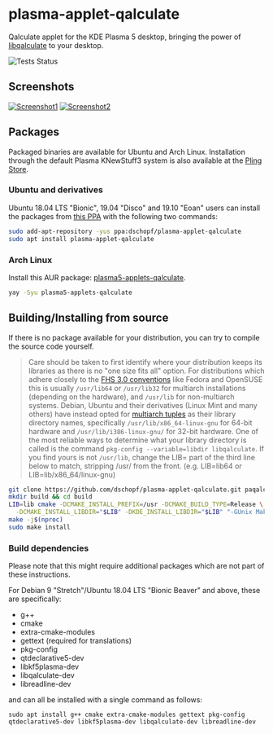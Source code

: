 # plasma-applet-qalculate

Qalculate applet for the KDE Plasma 5 desktop, bringing the power of
[libqalculate](http://qalculate.github.io/) to your desktop.

![Tests Status](https://api.travis-ci.org/dschopf/plasma-applet-qalculate.svg?branch=master)

## Screenshots

[![Screenshot1](https://cdn.pling.com/img/8/6/4/f/48e64ea6e7741fa132afa8f29c7951858422.png)](https://store.kde.org/p/1155946)
[![Screenshot2](https://cdn.pling.com/img/6/8/a/a/cd20e40e2ec26f74592f06e5a4c739d9ed69.png)](https://store.kde.org/p/1155946)

## Packages

Packaged binaries are available for Ubuntu and Arch Linux. Installation through
the default Plasma KNewStuff3 system is also available at the
[Pling Store](https://store.kde.org/p/1155946).

### Ubuntu and derivatives

Ubuntu 18.04 LTS "Bionic", 19.04 "Disco" and 19.10 "Eoan" users can install the
packages from
[this PPA](https://launchpad.net/~dschopf/+archive/ubuntu/plasma-applet-qalculate)
with the following two commands:

```bash
sudo add-apt-repository -yus ppa:dschopf/plasma-applet-qalculate
sudo apt install plasma-applet-qalculate
```

### Arch Linux

Install this AUR package:
[plasma5-applets-qalculate](https://aur.archlinux.org/packages/plasma5-applets-qalculate/).

```bash
yay -Syu plasma5-applets-qalculate
```

## Building/Installing from source

If there is no package available for your distribution, you can try to compile
the source code yourself.

> Care should be taken to first identify where your distribution keeps its
> libraries as there is no "one size fits all" option. For distributions which
> adhere closely to the
> [FHS 3.0 conventions](https://refspecs.linuxfoundation.org/FHS_3.0/fhs/index.html)
> like Fedora and OpenSUSE this is usually `/usr/lib64` or `/usr/lib32` for
> multiarch installations (depending on the hardware), and `/usr/lib` for
> non-multiarch systems. Debian, Ubuntu and their derivatives (Linux Mint and
> many others) have instead opted for
> [multiarch tuples](https://wiki.debian.org/Multiarch/TheCaseForMultiarch) as
> their library directory names, specifically `/usr/lib/x86_64-linux-gnu` for
> 64-bit hardware and `/usr/lib/i386-linux-gnu/` for 32-bit hardware. One of the
> most reliable ways to determine what your library directory is called is the
> command `pkg-config --variable=libdir libqalculate`. If you find yours is not
> `/usr/lib`, change the LIB= part of the third line below to match, stripping
> /usr/ from the front. (e.g. LIB=lib64 or LIB=lib/x86_64/linux-gnu)

```bash
git clone https://github.com/dschopf/plasma-applet-qalculate.git paqalc && cd paqalc
mkdir build && cd build
LIB=lib cmake -DCMAKE_INSTALL_PREFIX=/usr -DCMAKE_BUILD_TYPE=Release \
  -DCMAKE_INSTALL_LIBDIR="$LIB" -DKDE_INSTALL_LIBDIR="$LIB" "-GUnix Makefiles" ..
make -j$(nproc)
sudo make install
```

### Build dependencies

Please note that this might require additional packages which are not part of
these instructions.

For Debian 9 "Stretch"/Ubuntu 18.04 LTS "Bionic Beaver" and above, these are
specifically:

- g++
- cmake
- extra-cmake-modules
- gettext (required for translations)
- pkg-config
- qtdeclarative5-dev
- libkf5plasma-dev
- libqalculate-dev
- libreadline-dev

and can all be installed with a single command as follows:

`sudo apt install g++ cmake extra-cmake-modules gettext pkg-config qtdeclarative5-dev libkf5plasma-dev libqalculate-dev libreadline-dev`
